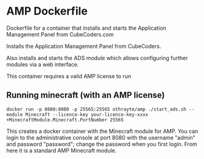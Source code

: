 # AMP Dockerfile
Dockerfile for a container that installs and starts the Application Management Panel from CubeCoders.com

Installs the Application Management Panel from CubeCoders.

Also installs and starts the ADS module which allows configuring further modules via a web interface.

This container requires a valid AMP license to run

## Running minecraft (with an AMP license)

`docker run -p 8080:8080 -p 25565:25565 othrayte/amp ./start_ads.sh --module Minecraft --licence-key your-licence-key-xxxx +MinecraftModule.Minecraft.PortNumber 25565`

This creates a docker container with the Minecraft module for AMP. You can login to the administrative console at port 8080 with the username "admin" and password "password"; change the password when you first login. From here it is a standard AMP Minecraft module.
